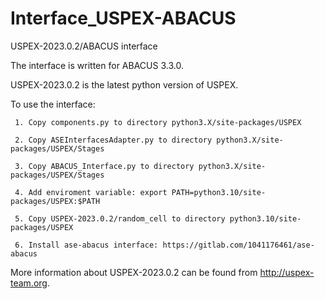 # Interface_USPEX-ABACUS

USPEX-2023.0.2/ABACUS interface

The interface is written for ABACUS 3.3.0.

USPEX-2023.0.2 is the latest python version of USPEX.

To use the interface:

     1. Copy components.py to directory python3.X/site-packages/USPEX
     
     2. Copy ASEInterfacesAdapter.py to directory python3.X/site-packages/USPEX/Stages
     
     3. Copy ABACUS_Interface.py to directory python3.X/site-packages/USPEX/Stages
     
     4. Add enviroment variable: export PATH=python3.10/site-packages/USPEX:$PATH
     
     5. Copy USPEX-2023.0.2/random_cell to directory python3.10/site-packages/USPEX
     
     6. Install ase-abacus interface: https://gitlab.com/1041176461/ase-abacus

More information about USPEX-2023.0.2 can be found from http://uspex-team.org.

